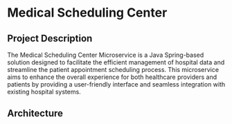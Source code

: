 # Medical Scheduling Center

## Project Description
The Medical Scheduling Center Microservice is a Java Spring-based solution designed to facilitate the efficient management of hospital data and streamline the patient appointment scheduling process. This microservice aims to enhance the overall experience for both healthcare providers and patients by providing a user-friendly interface and seamless integration with existing hospital systems.

## Architecture
